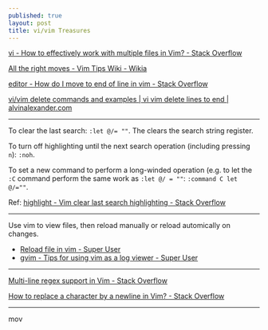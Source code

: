 ```yaml
---
published: true
layout: post
title: vi/vim Treasures
---
```

[vi - How to effectively work with multiple files in Vim? - Stack Overflow](http://stackoverflow.com/questions/53664/how-to-effectively-work-with-multiple-files-in-vim?rq=1)

[All the right moves - Vim Tips Wiki - Wikia](http://vim.wikia.com/wiki/All_the_right_moves)

[editor - How do I move to end of line in vim - Stack Overflow](http://stackoverflow.com/questions/105721/how-do-i-move-to-end-of-line-in-vim)

[vi/vim delete commands and examples | vi vim delete lines to end | alvinalexander.com](http://alvinalexander.com/linux/vi-vim-delete-line-commands-to-end)

---

To clear the last search: `:let @/= ""`. The clears the search string register.

To turn off highlighting until the next search operation (including pressing `n`): `:noh`.

To set a new command to perform a long-winded operation (e.g. to let the `:C` command perform the same work as `:let @/ = ""`: `:command C let @/=""`.

Ref: [highlight - Vim clear last search highlighting - Stack Overflow](http://stackoverflow.com/questions/657447/vim-clear-last-search-highlighting)

---

Use vim to view files, then reload manually or reload automically on changes.

* [Reload file in vim - Super User](http://superuser.com/questions/247083/reload-file-in-vim)
* [gvim - Tips for using vim as a log viewer - Super User](http://superuser.com/questions/147194/tips-for-using-vim-as-a-log-viewer)

---

[Multi-line regex support in Vim - Stack Overflow](http://stackoverflow.com/questions/784176/multi-line-regex-support-in-vim)

[How to replace a character by a newline in Vim? - Stack Overflow](http://stackoverflow.com/questions/71323/how-to-replace-a-character-by-a-newline-in-vim/71334#71334)

---

mov
